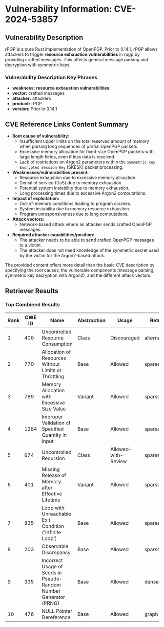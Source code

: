 # Vulnerability Information: CVE-2024-53857

## Vulnerability Description
rPGP is a pure Rust implementation of OpenPGP. Prior to 0.14.1, rPGP allows attackers to trigger **resource exhaustion vulnerabilities** in rpgp by providing crafted messages. This affects general message parsing and decryption with symmetric keys.

### Vulnerability Description Key Phrases
- **weakness:** **resource exhaustion vulnerabilities**
- **vector:** crafted messages
- **attacker:** attackers
- **product:** rPGP
- **version:** Prior to 0.14.1

## CVE Reference Links Content Summary
- **Root cause of vulnerability:**
  - Insufficient upper limits on the total reserved amount of memory when parsing long sequences of partial OpenPGP packets.
  - Excessive memory allocation for fixed-size OpenPGP packets with large length fields, even if less data is received.
  - Lack of restrictions on Argon2 parameters within the `Symmetric Key Encrypted Session Key` (SKESK) packet processing.
- **Weaknesses/vulnerabilities present:**
  - Resource exhaustion due to excessive memory allocation.
  - Denial of service (DoS) due to memory exhaustion.
  - Potential system instability due to memory exhaustion.
  - Long processing times due to excessive Argon2 computations.
- **Impact of exploitation:**
  - Out-of-memory conditions leading to program crashes.
  - System instability due to memory resource exhaustion.
  - Program unresponsiveness due to long computations.
- **Attack vectors:**
  - Network-based attack where an attacker sends crafted OpenPGP messages.
- **Required attacker capabilities/position:**
  - The attacker needs to be able to send crafted OpenPGP messages to a victim.
  - The attacker does not need knowledge of the symmetric secret used by the victim for the Argon2-based attack.

The provided content offers more detail than the basic CVE description by specifying the root causes, the vulnerable components (message parsing, symmetric key decryption with Argon2), and the different attack vectors.

## Retriever Results

### Top Combined Results

| Rank | CWE ID | Name | Abstraction | Usage  | Retrievers | Individual Scores |
|------|--------|------|-------------|-------|------------|-------------------|
| 1 | 400 | Uncontrolled Resource Consumption | Class | Discouraged | alternate_terms | 0.800 |
| 2 | 770 | Allocation of Resources Without Limits or Throttling | Base | Allowed | sparse | 0.212 |
| 3 | 789 | Memory Allocation with Excessive Size Value | Variant | Allowed | sparse | 0.206 |
| 4 | 1284 | Improper Validation of Specified Quantity in Input | Base | Allowed | sparse | 0.192 |
| 5 | 674 | Uncontrolled Recursion | Class | Allowed-with-Review | sparse | 0.191 |
| 6 | 401 | Missing Release of Memory after Effective Lifetime | Variant | Allowed | sparse | 0.186 |
| 7 | 835 | Loop with Unreachable Exit Condition ('Infinite Loop') | Base | Allowed | sparse | 0.175 |
| 8 | 203 | Observable Discrepancy | Base | Allowed | sparse | 0.174 |
| 9 | 335 | Incorrect Usage of Seeds in Pseudo-Random Number Generator (PRNG) | Base | Allowed | dense | 0.443 |
| 10 | 476 | NULL Pointer Dereference | Base | Allowed | graph | 0.002 |

